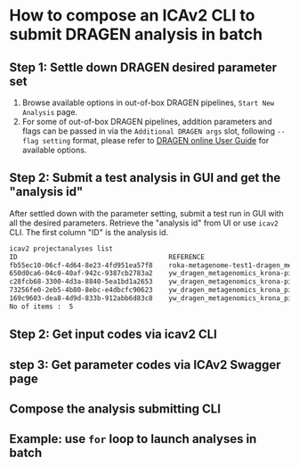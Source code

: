 # How to compose an ICAv2 CLI to submit DRAGEN analysis in batch
## Step 1: Settle down DRAGEN desired parameter set
1. Browse available options in out-of-box DRAGEN pipelines, `Start New Analysis` page.
2. For some of out-of-box DRAGEN pipelines, addition parameters and flags can be passed in via the `Additional DRAGEN args` slot,
following `--flag setting` format, please refer to [DRAGEN online User Guide](https://support-docs.illumina.com/SW/DRAGEN_v40/Content/SW/FrontPages/DRAGEN.htm) for available options.

## Step 2: Submit a test analysis in GUI and get the "analysis id"
After settled down with the parameter setting, submit a test run in GUI with all the desired parameters. 
Retrieve the "analysis id" from UI or use `icav2` CLI. The first column "ID" is the analysis id.
```bash
icav2 projectanalyses list
ID                                      REFERENCE                                                                                                                       CODE                                            STATUS 
fb55ec10-06cf-4d64-8e23-4fd951ea57f8    roka-metagenome-test1-dragen_metagenomics_krona-pipeline-demo-37c80407-e936-451b-b616-725c8aa4cbeb                              dragen_metagenomics_krona-pipeline-demo FAILED
650d0ca6-04c0-40af-942c-9387cb2783a2    yw_dragen_metagenomics_krona-pipeline-run2-yw_dragen_metagenomics_krona-pipeline-e6e235d4-4e12-403e-ac7f-bcb144b571d1           yw_dragen_metagenomics_krona-pipeline   SUCCEEDED
c28fcb68-3300-4d3a-8840-5ea1bd1a2653    yw_dragen_metagenomics_krona-pipeline_cli_run1-yw_dragen_metagenomics_krona-pipeline-aaa88e6c-f539-4d42-a8d4-2cb7d3d3f4cb       yw_dragen_metagenomics_krona-pipeline   SUCCEEDED
73256fe0-2eb5-4b80-8ebc-e4dbcfc90623    yw_dragen_metagenomics_krona_pipeline_v2-run1-yw_dragen_metagenomics_krona_pipeline_v2-c6e86e8c-5dca-4914-9842-3b38b2c3b80e     dragen_metagenomics_krona_pipeline_v2   FAILED
169c9603-dea8-4d9d-833b-912abb6d83c8    yw_dragen_metagenomics_krona_pipeline_v2-run2-yw_dragen_metagenomics_krona_pipeline_v2-5474c25f-3289-4ded-b502-8653d75b80a7     dragen_metagenomics_krona_pipeline_v2   SUCCEEDED
No of items :  5
```
## Step 2: Get input codes via icav2 CLI


## step 3: Get parameter codes via ICAv2 Swagger page

## Compose the analysis submitting CLI

## Example: use `for` loop to launch analyses in batch